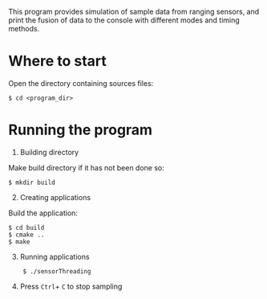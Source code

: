 This program provides simulation of sample data from ranging sensors, and print the fusion of data to the console with different modes and timing methods.

# Where to start

Open the directory containing sources files: 

	$ cd <program_dir>


# Running the program

1. Building directory

Make build directory if it has not been done so:

	$ mkdir build

2. Creating applications
    
Build the application:

	$ cd build
	$ cmake ..
	$ make

3. Running applications
```
	$ ./sensorThreading
```
4. Press `Ctrl`+ `C` to stop sampling
